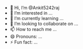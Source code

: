 - 👋 Hi, I’m @Ankit5242raj
- 👀 I’m interested in ...
- 🌱 I’m currently learning ...
- 💞️ I’m looking to collaborate on ...
- 📫 How to reach me ...
- 😄 Pronouns: ...
- ⚡ Fun fact: ...

<!---
Ankit5242raj/Ankit5242raj is a ✨ special ✨ repository because its `README.md` (this file) appears on your GitHub profile.
You can click the Preview link to take a look at your changes.
--->
